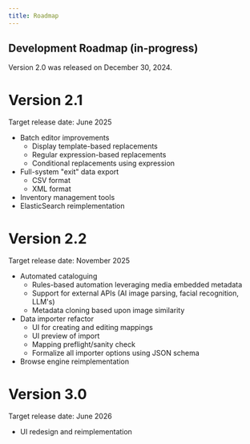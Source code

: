 ```yaml
---
title: Roadmap
---
```


Development Roadmap (in-progress)
---------------------------------

Version 2.0 was released on December 30, 2024.


Version 2.1
===========

Target release date: June 2025

* Batch editor improvements
	* Display template-based replacements
	* Regular expression-based replacements
	* Conditional replacements using expression
* Full-system "exit" data export
	* CSV format
	* XML format
* Inventory management tools
* ElasticSearch reimplementation

Version 2.2
=============

Target release date: November 2025

* Automated cataloguing
	* Rules-based automation leveraging media embedded metadata
	* Support for external APIs (AI image parsing, facial recognition, LLM's)
	* Metadata cloning based upon image similarity
* Data importer refactor
	* UI for creating and editing mappings
	* UI preview of import
	* Mapping preflight/sanity check
	* Formalize all importer options using JSON schema
* Browse engine reimplementation
	

Version 3.0
===========

Target release date: June 2026

* UI redesign and reimplementation